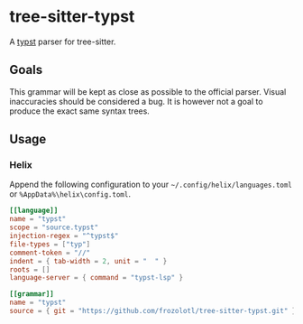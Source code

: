 # tree-sitter-typst
A [typst](https://typst.app/) parser for tree-sitter.

## Goals
This grammar will be kept as close as possible to the official parser.
Visual inaccuracies should be considered a bug.
It is however not a goal to produce the exact same syntax trees.

## Usage
### Helix
Append the following configuration to your `~/.config/helix/languages.toml` or `%AppData%\helix\config.toml`.
```toml
[[language]]
name = "typst"
scope = "source.typst"
injection-regex = "^typst$"
file-types = ["typ"]
comment-token = "//"
indent = { tab-width = 2, unit = "  " }
roots = []
language-server = { command = "typst-lsp" }

[[grammar]]
name = "typst"
source = { git = "https://github.com/frozolotl/tree-sitter-typst.git" }
```
